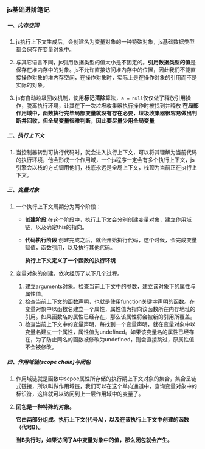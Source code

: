 ### js基础进阶笔记

##### 一、内存空间

1. js执行上下文生成后，会创建名为变量对象的一种特殊对象，js基础数据类型都会保存在变量对象中。

2. 与其它语言不同，js引用数据类型的值大小是不固定的。**引用数据类型的值**是保存在堆内存中的对象。js不允许直接访问堆内存中的位置，因此我们不能直接操作对象的堆内存空间，在操作对象时，实际上是在操作对象的引用而不是实际的对象。

3. js有自动垃圾回收机制，使用**标记清除**算法，`a = null`仅仅做了释放引用操作，脱离执行环境，让其在下一次垃圾收集器执行操作时被找到并释放 **在局部作用域中，函数执行完毕局部变量就没有存在必要，垃圾收集器很容易做出判断并回收，但全局变量很难判断，因此要尽量少用全局变量** 



##### 二、执行上下文

1. 当控制器转到可执行代码时，就会进入执行上下文，可以将其理解为当前代码的执行环境，他会形成一个作用域，一个js程序一定会有多个执行上下文，js引擎会以栈的方式调用他们，栈底永远是全局上下文，栈顶为当前正在执行上下文。

##### 三、变量对象

1. 一个执行上下文周期分为两个阶段：

   - **创建阶段** 在这个阶段中，执行上下文会分别创建变量对象，建立作用域链，以及确定this的指向。

   - **代码执行阶段** 创建完成之后，就会开始执行代码，这个时候，会完成变量赋值，函数引用，以及执行其他代码。
   
     **执行上下文定义了一个函数的执行环境**

2. 变量对象的创建，依次经历了以下几个过程。
   1. 建立arguments对象。检查当前上下文中的参数，建立该对象下的属性与属性值。
   2. 检查当前上下文的函数声明，也就是使用function关键字声明的函数。在变量对象中以函数名建立一个属性，属性值为指向该函数所在内存地址的引用。如果函数名的属性已经存在，那么该属性将会被新的引用所覆盖。
   3. 检查当前上下文中的变量声明，每找到一个变量声明，就在变量对象中以变量名建立一个属性，属性值为undefined。如果该变量名的属性已经存在，为了防止同名的函数被修改为undefined，则会直接跳过，原属性值不会被修改。

##### 四、作用域链(scope chain)与闭包

1. 作用域链就是函数中scpoe属性所存储的执行期上下文对象的集合，集合呈链式链接，所以叫做作用域链，我们可以在这个单向通道中，查询变量对象中的标识符，这样就可以访问到上一层作用域中的变量了。

2. **闭包是一种特殊的对象。**

   **它由两部分组成。执行上下文(代号A)，以及在该执行上下文中创建的函数（代号B）。**

   **当B执行时，如果访问了A中变量对象中的值，那么闭包就会产生。**

